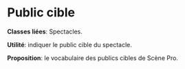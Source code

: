 # Public cible

**Classes liées**: Spectacles.

**Utilité**: indiquer le public cible du spectacle.

**Proposition**: le vocabulaire des publics cibles de Scène Pro. 
